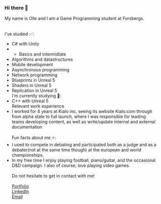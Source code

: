 ### Hi there 👋
My name is Olle and I am a Game Programming student at Forsbergs.\
\
\
I've studied ✅:
- C# with Unity
-    * Basics and intermidiate
- Algorithms and datastructures
- Mobile development
- Asynchronous programming
- Network programming
- Blueprints in Unreal 5
- Shaders in Unreal 5
- Replication in Unreal 5
\
I'm currently studying 📘:
- C++ with Unreal 5
\
Relevant work experience
- I worked for 4 years at Kialo inc, seeing its website Kialo.com through from alpha state to full launch, where I was responsible for leading teams developing content, as well as write/update internal and external documentation\
\
Fun facts about me ⚡:
- I used to compete in debating and participated both as a judge and as a debater(not at the same time though) at the european and world championships.
- In my free time I enjoy playing football, piano/guitar, and the occasional D&D campaign. I also of course, love playing video games.\
\
Do not hesitate to get in contact with me!\
\
<a href="https://ollereberg.wixsite.com/ollereberg/" target="_blank">Portfolio</a>\
<a href="https://www.linkedin.com/in/olle-reberg/" target="_blank">LinkedIn</a>\
<a href="ollereberg@hotmail.com/" target="_blank">Email</a>
<!--
**OlleReberg/OlleReberg** is a ✨ _special_ ✨ repository because its `README.md` (this file) appears on your GitHub profile.
-->
